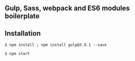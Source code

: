 ## Gulp, Sass, webpack and ES6 modules boilerplate

## Installation 

```
$ npm install ; npm install gulp@3.9.1 --save
```
```
$ npm start
```
